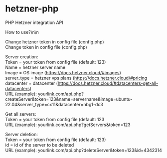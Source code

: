 # hetzner-php
PHP Hetzner integration API

How to use?\n\n

Change hetzner token in config file (config.php)<br>
Change token in config file (config.php)<br>

Server creation:<br>
Token = your token from config file (default: 123)<br>
Name = hetzner server name<br>
Image = OS image (https://docs.hetzner.cloud/#images)<br>
server_type = hetzner vps plans (https://docs.hetzner.cloud/#pricing<br>
datacenter = datacenter (https://docs.hetzner.cloud/#datacenters-get-all-datacenters)<br>
URL (example): yourlink.com/api.php?createServer&token=123&name=servername&image=ubuntu-22.04&server_type=cx11&datacenter=nbg1-dc3<br>

Get all servers:<br>
Token = your token from config file (default: 123<br>
URL (example): yourlink.com/api.php?getServers&token=123<br>

Server deletion:<br>
Token = your token from config file (default: 123)<br>
id = id of the server to be deleted<br>
URL (example): yourlink.com/api.php?deleteServer&token=123&id=4342314<br>
